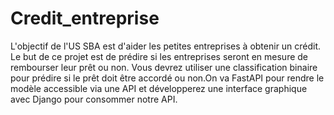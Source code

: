 # Credit_entreprise
L'objectif de l'US SBA est d'aider les petites entreprises à obtenir un crédit. Le but de ce projet est de prédire si les entreprises seront en mesure de rembourser leur prêt ou non. Vous devrez utiliser une classification binaire pour prédire si le prêt doit être accordé ou non.On va FastAPI pour rendre le modèle accessible via une API et développerez une interface graphique avec Django pour consommer notre API. 
